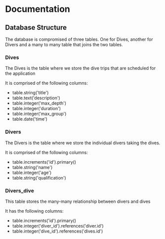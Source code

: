 # Documentation

## Database Structure

The database is compromised of three tables. One for Dives, another for Divers and a many to many table that joins the two tables.

### Dives
The Dives is the table where we store the dive trips that are scheduled for the application

It is comprised of the following columns:

- table.string('title')
- table.text('description')
- table.integer('max_depth')
- table.integer('duration')
- table.integer('max_group')
- table.date('time')

### Divers
The Divers is the table where we store the individual divers taking the dives.

It is comprised of the following columns:

- table.increments('id').primary()
- table.string('name')
- table.integer('age')
- table.string('qualification')

### Divers_dive
This table stores the many-many relationship between divers and dives

It has the following columns:
- table.increments('id').primary()
- table.integer('diver_id').references('diver.id')
- table.integer('dive_id').references('dives.id')



